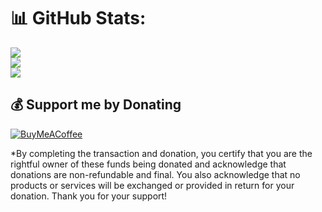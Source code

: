 # 📊 GitHub Stats:

![](https://github-readme-stats.vercel.app/api?username=benidictusgalihmp&theme=chartreuse-dark&hide_border=false&include_all_commits=true&count_private=true)<br/>
![](https://github-readme-streak-stats.herokuapp.com/?user=benidictusgalihmp&theme=chartreuse-dark&hide_border=false)<br/>
![](https://github-readme-stats.vercel.app/api/top-langs/?username=benidictusgalihmp&theme=chartreuse-dark&hide_border=false&include_all_commits=true&count_private=true&layout=compact)

## 💰 Support me by Donating

[![BuyMeACoffee](https://img.shields.io/badge/Buy%20Me%20a%20Coffee-ffdd00?style=for-the-badge&logo=buy-me-a-coffee&logoColor=black)](https://streamlabs.com/octovalents/tip)

\*By completing the transaction and donation, you certify that you are the rightful owner of these funds being donated and acknowledge that donations are non-refundable and final. You also acknowledge that no products or services will be exchanged or provided in return for your donation. Thank you for your support!

